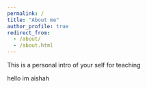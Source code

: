 ```yaml
---
permalink: /
title: "About me"
author_profile: true
redirect_from: 
  - /about/
  - /about.html
---
```


This is a personal intro of your self for teaching

hello im aishah
